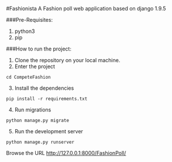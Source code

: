 #Fashionista
A Fashion poll web application based on django 1.9.5

###Pre-Requisites:
1. python3
2. pip

###How to run the project:
1. Clone the repository on your local machine.
2. Enter the project
```shell
cd CompeteFashion
```
3. Install the dependencies
```shell
pip install -r requirements.txt
```
4. Run migrations
```shell
python manage.py migrate
```
5. Run the development server
```shell
python manage.py runserver
```
Browse the URL http://127.0.0.1:8000/FashionPoll/
